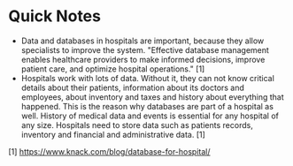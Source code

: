 # Quick Notes

- Data and databases in hospitals are important, because they allow specialists to improve the system.
  "Effective database management enables healthcare providers to make informed decisions, improve patient care,
  and optimize hospital operations." [1]
- Hospitals work with lots of data. Without it, they can not know critical details about their patients, information
  about its doctors and employees, about inventory and taxes and history about everything that happened. This is
  the reason why databases are part of a hospital as well. History of medical data and events is essential for
  any hospital of any size. Hospitals need to store data such as patients records, inventory and financial and
  administrative data. [1]

[1] <https://www.knack.com/blog/database-for-hospital/>
